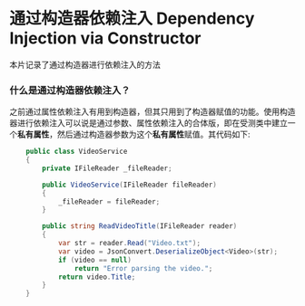 # 通过构造器依赖注入 Dependency Injection via Constructor
本片记录了通过构造器进行依赖注入的方法

### 什么是通过构造器依赖注入？
之前通过属性依赖注入有用到构造器，但其只用到了构造器赋值的功能。使用构造器进行依赖注入可以说是通过参数、属性依赖注入的合体版，即在受测类中建立一个**私有属性**，然后通过构造器参数为这个**私有属性**赋值。其代码如下:
```c#
    public class VideoService
    {
        private IFileReader _fileReader;

        public VideoService(IFileReader fileReader)
        {
            _fileReader = fileReader;
        }

        public string ReadVideoTitle(IFileReader reader)
        {
            var str = reader.Read("Video.txt");
            var video = JsonConvert.DeserializeObject<Video>(str);
            if (video == null)
                return "Error parsing the video.";
            return video.Title;
        }
    }
```
